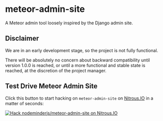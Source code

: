 meteor-admin-site
=================

A Meteor admin tool loosely inspired by the Django admin site.


Disclaimer
----------

We are in an early development stage, so the project is not fully functional.

There will be absolutely no concern about backward compatibility until version 1.0.0 is reached,
or until a more functional and stable state is reached, at the discretion of the project manager.


Test Drive Meteor Admin Site
----------------------------

Click this button to start hacking on ```meteor-admin-site``` on [Nitrous.IO](https://www.nitrous.io/?utm_source=github.com&utm_campaign=meteor-admin-site&utm_medium=hackonnitrous) in a matter of seconds:

[![Hack nodeminderjs/meteor-admin-site on Nitrous.IO](https://d3o0mnbgv6k92a.cloudfront.net/assets/hack-l-v1-3cc067e71372f6045e1949af9d96095b.png)](https://www.nitrous.io/hack_button?source=embed&runtime=nodejs&repo=nodeminderjs%2Fmeteor-admin-site&file_to_open=README.nitrous.md)
